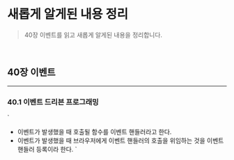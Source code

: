 # 새롭게 알게된 내용 정리

> 40장 이벤트를 읽고 새롭게 알게된 내용을 정리합니다.

<br>

## 40장 이벤트

<hr>

### 40.1 이벤트 드리븐 프로그래밍

`

- 이벤트가 발생했을 때 호출될 함수를 이벤트 핸들러라고 한다.
- 이벤트가 발생했을 때 브라우저에게 이벤트 핸들러의 호출을 위임하는 것을 이벤트 핸들러 등록이라 한다.
  `
